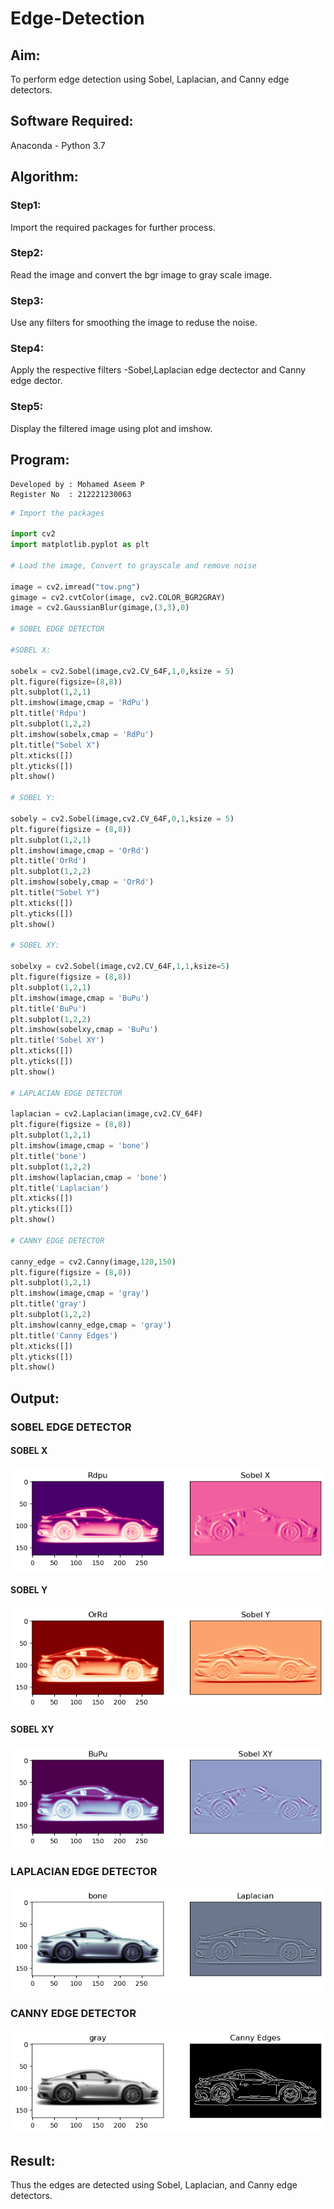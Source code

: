 # Edge-Detection
## Aim:
To perform edge detection using Sobel, Laplacian, and Canny edge detectors.

## Software Required:
Anaconda - Python 3.7

## Algorithm:
### Step1:

Import the required packages for further process.

### Step2:

Read the image and convert the bgr image to gray scale image.

### Step3:

Use any filters for smoothing the image to reduse the noise.

### Step4:

Apply the respective filters -Sobel,Laplacian edge dectector and Canny edge dector.

### Step5:

Display the filtered image using plot and imshow.   

 
## Program:
```
Developed by : Mohamed Aseem P
Register No  : 212221230063
```

``` Python
# Import the packages

import cv2
import matplotlib.pyplot as plt

# Load the image, Convert to grayscale and remove noise

image = cv2.imread("tow.png")
gimage = cv2.cvtColor(image, cv2.COLOR_BGR2GRAY)
image = cv2.GaussianBlur(gimage,(3,3),0)

# SOBEL EDGE DETECTOR

#SOBEL X:

sobelx = cv2.Sobel(image,cv2.CV_64F,1,0,ksize = 5)
plt.figure(figsize=(8,8))
plt.subplot(1,2,1)
plt.imshow(image,cmap = 'RdPu')
plt.title('Rdpu')
plt.subplot(1,2,2)
plt.imshow(sobelx,cmap = 'RdPu')
plt.title("Sobel X")
plt.xticks([])
plt.yticks([])
plt.show()

# SOBEL Y:

sobely = cv2.Sobel(image,cv2.CV_64F,0,1,ksize = 5)
plt.figure(figsize = (8,8))
plt.subplot(1,2,1)
plt.imshow(image,cmap = 'OrRd')
plt.title('OrRd')
plt.subplot(1,2,2)
plt.imshow(sobely,cmap = 'OrRd')
plt.title("Sobel Y")
plt.xticks([])
plt.yticks([])
plt.show()

# SOBEL XY:

sobelxy = cv2.Sobel(image,cv2.CV_64F,1,1,ksize=5)
plt.figure(figsize = (8,8))
plt.subplot(1,2,1)
plt.imshow(image,cmap = 'BuPu')
plt.title('BuPu')
plt.subplot(1,2,2)
plt.imshow(sobelxy,cmap = 'BuPu')
plt.title('Sobel XY')
plt.xticks([])
plt.yticks([])
plt.show()

# LAPLACIAN EDGE DETECTOR

laplacian = cv2.Laplacian(image,cv2.CV_64F)
plt.figure(figsize = (8,8))
plt.subplot(1,2,1)
plt.imshow(image,cmap = 'bone')
plt.title('bone')
plt.subplot(1,2,2)
plt.imshow(laplacian,cmap = 'bone')
plt.title('Laplacian')
plt.xticks([])
plt.yticks([])
plt.show()

# CANNY EDGE DETECTOR

canny_edge = cv2.Canny(image,120,150)
plt.figure(figsize = (8,8))
plt.subplot(1,2,1)
plt.imshow(image,cmap = 'gray')
plt.title('gray')
plt.subplot(1,2,2)
plt.imshow(canny_edge,cmap = 'gray')
plt.title('Canny Edges')
plt.xticks([])
plt.yticks([])
plt.show()
```
## Output:
### SOBEL EDGE DETECTOR
#### SOBEL X
![](7.1.png)
#### SOBEL Y
![](7.2.png)
#### SOBEL XY
![](7.3.png)

### LAPLACIAN EDGE DETECTOR
![](7.4.png)

### CANNY EDGE DETECTOR
![](7.5.png)
## Result:
Thus the edges are detected using Sobel, Laplacian, and Canny edge detectors.
